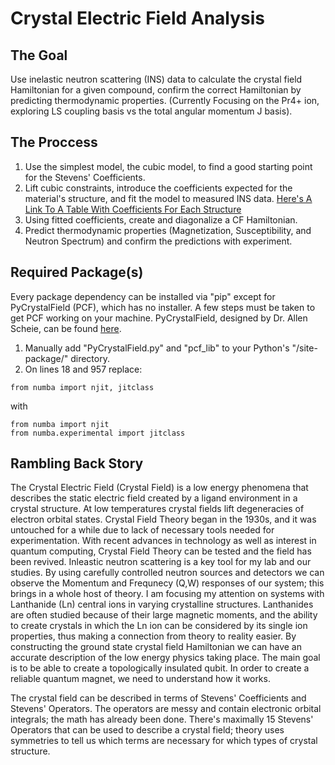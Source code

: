 # Crystal Electric Field Analysis
## The Goal
Use inelastic neutron scattering (INS) data to calculate the crystal field Hamiltonian for a given compound, confirm the correct Hamiltonian by predicting thermodynamic properties. (Currently Focusing on the Pr4+ ion, exploring LS coupling basis vs the total angular momentum J basis).

## The Proccess
1. Use the simplest model, the cubic model, to find a good starting point for the Stevens' Coefficients.
2. Lift cubic constraints, introduce the coefficients expected for the material's structure, and fit the model to measured INS data. [Here's A Link To A Table With Coefficients For Each Structure](https://docs.mantidproject.org/nightly/concepts/CrystalField.html#jensenmackintosh91)
3. Using fitted coefficients, create and diagonalize a CF Hamiltonian.
4. Predict thermodynamic properties (Magnetization, Susceptibility, and Neutron Spectrum) and confirm the predictions with experiment.

## Required Package(s)
Every package dependency can be installed via "pip" except for PyCrystalField (PCF), which has no installer. A few steps must be taken to get PCF working on your machine.
PyCrystalField, designed by Dr. Allen Scheie, can be found [here](https://github.com/asche1/PyCrystalField).

1. Manually add "PyCrystalField.py" and "pcf_lib" to your Python's "/site-package/" directory.
2. On lines 18 and 957 replace:

```
from numba import njit, jitclass
```

with

```
from numba import njit
from numba.experimental import jitclass
```

## Rambling Back Story
The Crystal Electric Field (Crystal Field) is a low energy phenomena that describes the static electric field created by a ligand environment in a crystal structure. At low temperatures crystal fields lift degeneracies of electron orbital states. Crystal Field Theory began in the 1930s, and it was untouched for a while due to lack of necessary tools needed for experimentation. With recent advances in technology as well as interest in quantum computing, Crystal Field Theory can be tested and the field has been revived. Inleastic neutron scattering is a key tool for my lab and our studies. By using carefully controlled neutron sources and detectors we can observe the Momentum and Frequnecy (Q,W) responses of our system; this brings in a whole host of theory. I am focusing my attention on systems with Lanthanide (Ln) central ions in varying crystalline structures. Lanthanides are often studied because of their large magnetic moments, and the ability to create crystals in which the Ln ion can be considered by its single ion properties, thus making a connection from theory to reality easier. By constructing the ground state crystal field Hamiltonian we can have an accurate description of the low energy physics taking place. The main goal is to be able to create a topologically insulated qubit. In order to create a reliable quantum magnet, we need to understand how it works.

The crystal field can be described in terms of Stevens' Coefficients and Stevens' Operators. The operators are messy and contain electronic orbital integrals; the math has already been done. There's maximally 15 Stevens' Operators that can be used to describe a crystal field; theory uses symmetries to tell us which terms are necessary for which types of crystal structure.